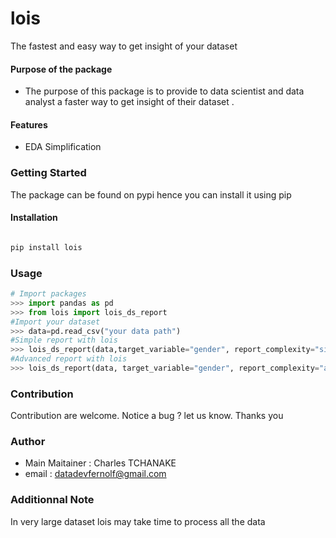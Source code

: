 # lois
The fastest and easy way to get insight of your dataset

#### Purpose of the package
+  The purpose of this package is to provide to data scientist and data analyst a faster way to get insight of  their dataset .


#### Features
+  EDA Simplification


### Getting Started
The package can be found on pypi hence you can install it using pip

#### Installation

```bash

pip install lois

```
### Usage
```python
# Import packages
>>> import pandas as pd
>>> from lois import lois_ds_report
#Import your dataset
>>> data=pd.read_csv("your data path")
#Simple report with lois
>>> lois_ds_report(data,target_variable="gender", report_complexity="simple" )
#Advanced report with lois
>>> lois_ds_report(data, target_variable="gender", report_complexity="advanced")

```


### Contribution
Contribution are welcome.
Notice a bug ? let us know. Thanks you

### Author
+ Main Maitainer : Charles TCHANAKE
+ email : datadevfernolf@gmail.com 

### Additionnal Note

In very large dataset lois may take time to process all the data